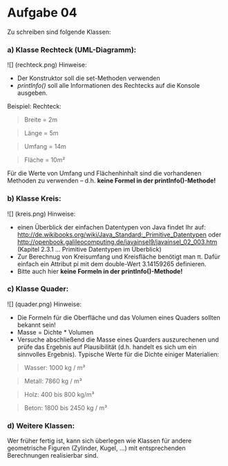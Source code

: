 # Aufgabe 04
Zu schreiben sind folgende Klassen:
### a) Klasse Rechteck (UML-Diagramm):
![] (rechteck.png)
Hinweise:
- Der Konstruktor soll die set-Methoden verwenden
- *printInfo()* soll alle Informationen des Rechtecks auf die Konsole ausgeben.

Beispiel: Rechteck:
> Breite = 2m 

> Länge = 5m

> Umfang = 14m

> Fläche = 10m²

Für die Werte von Umfang und Flächenhinhalt sind die vorhandenen Methoden zu
verwenden – d.h. **keine Formel in der printInfo()-Methode!**

### b) Klasse Kreis:
![] (kreis.png)
Hinweise:
- einen Überblick der einfachen Datentypen von Java findet Ihr auf:
http://de.wikibooks.org/wiki/Java_Standard:_Primitive_Datentypen
oder
http://openbook.galileocomputing.de/javainsel9/javainsel_02_003.htm
(Kapitel 2.3.1 ... Primitive Datentypen im Überblick)
- Zur Berechnug von Kreisumfang und Kreisfläche benötigt man π.
Dafür einfach ein Attribut pi mit dem double-Wert 3.14159265 definieren.
- Bitte auch hier **keine Formeln in der printInfo()-Methode!**

### c) Klasse Quader:
![] (quader.png)
Hinweise:
- Die Formeln für die Oberfläche und das Volumen eines Quaders sollten bekannt sein!
- Masse = Dichte * Volumen
- Versuche abschließend die Masse eines Quarders auszurechenen und prüfe das
Ergebnis auf Plausibilität (d.h. handelt es sich um ein sinnvolles Ergebnis).
Typische Werte für die Dichte einiger Materialien:
> Wasser: 1000 kg / m³ 

> Metall: 7860 kg / m³

> Holz: 400 bis 800 kg/m³ 

> Beton: 1800 bis 2450 kg / m³

### d) Weitere Klassen:
Wer früher fertig ist, kann sich überlegen wie Klassen für andere geometrische Figuren
(Zylinder, Kugel, ...) mit entsprechenden Berechnungen realisierbar sind.
